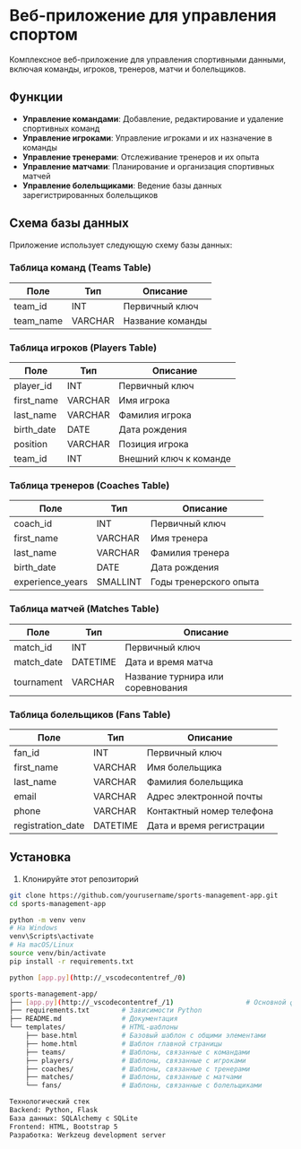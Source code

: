 # Веб-приложение для управления спортом

Комплексное веб-приложение для управления спортивными данными, включая команды, игроков, тренеров, матчи и болельщиков.

## Функции

- **Управление командами**: Добавление, редактирование и удаление спортивных команд
- **Управление игроками**: Управление игроками и их назначение в команды
- **Управление тренерами**: Отслеживание тренеров и их опыта
- **Управление матчами**: Планирование и организация спортивных матчей
- **Управление болельщиками**: Ведение базы данных зарегистрированных болельщиков

## Схема базы данных

Приложение использует следующую схему базы данных:

### Таблица команд (Teams Table)
| Поле | Тип | Описание |
|------|-----|----------|
| team_id | INT | Первичный ключ |
| team_name | VARCHAR | Название команды |

### Таблица игроков (Players Table)
| Поле | Тип | Описание |
|------|-----|----------|
| player_id | INT | Первичный ключ |
| first_name | VARCHAR | Имя игрока |
| last_name | VARCHAR | Фамилия игрока |
| birth_date | DATE | Дата рождения |
| position | VARCHAR | Позиция игрока |
| team_id | INT | Внешний ключ к команде |

### Таблица тренеров (Coaches Table)
| Поле | Тип | Описание |
|------|-----|----------|
| coach_id | INT | Первичный ключ |
| first_name | VARCHAR | Имя тренера |
| last_name | VARCHAR | Фамилия тренера |
| birth_date | DATE | Дата рождения |
| experience_years | SMALLINT | Годы тренерского опыта |

### Таблица матчей (Matches Table)
| Поле | Тип | Описание |
|------|-----|----------|
| match_id | INT | Первичный ключ |
| match_date | DATETIME | Дата и время матча |
| tournament | VARCHAR | Название турнира или соревнования |

### Таблица болельщиков (Fans Table)
| Поле | Тип | Описание |
|------|-----|----------|
| fan_id | INT | Первичный ключ |
| first_name | VARCHAR | Имя болельщика |
| last_name | VARCHAR | Фамилия болельщика |
| email | VARCHAR | Адрес электронной почты |
| phone | VARCHAR | Контактный номер телефона |
| registration_date | DATETIME | Дата и время регистрации |

## Установка

1. Клонируйте этот репозиторий
```bash
git clone https://github.com/yourusername/sports-management-app.git
cd sports-management-app

python -m venv venv
# На Windows
venv\Scripts\activate
# На macOS/Linux
source venv/bin/activate
pip install -r requirements.txt

python [app.py](http://_vscodecontentref_/0)

sports-management-app/
├── [app.py](http://_vscodecontentref_/1)                  # Основной файл приложения
├── requirements.txt        # Зависимости Python
├── README.md               # Документация
└── templates/              # HTML-шаблоны
    ├── base.html           # Базовый шаблон с общими элементами
    ├── home.html           # Шаблон главной страницы
    ├── teams/              # Шаблоны, связанные с командами
    ├── players/            # Шаблоны, связанные с игроками
    ├── coaches/            # Шаблоны, связанные с тренерами
    ├── matches/            # Шаблоны, связанные с матчами
    └── fans/               # Шаблоны, связанные с болельщиками

Технологический стек
Backend: Python, Flask
База данных: SQLAlchemy с SQLite
Frontend: HTML, Bootstrap 5
Разработка: Werkzeug development server